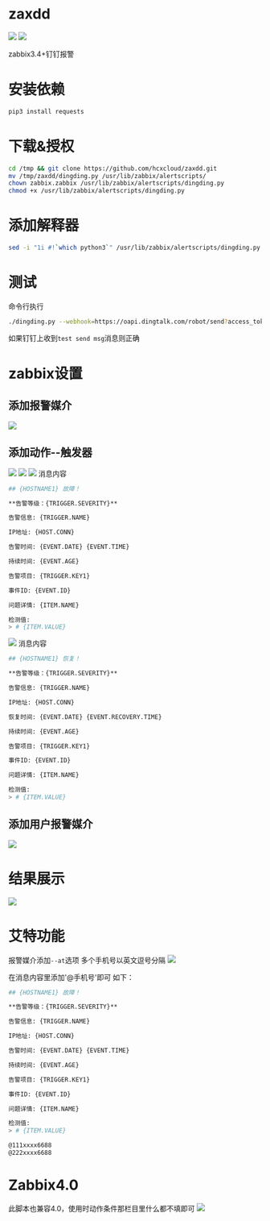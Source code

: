 # zaxdd
![](https://img.shields.io/badge/-Python3-green.svg)
![](https://img.shields.io/badge/-Zabbix3.4%2B-red.svg)

zabbix3.4+钉钉报警

# 安装依赖
```bash
pip3 install requests
```

# 下载&授权
```bash
cd /tmp && git clone https://github.com/hcxcloud/zaxdd.git
mv /tmp/zaxdd/dingding.py /usr/lib/zabbix/alertscripts/
chown zabbix.zabbix /usr/lib/zabbix/alertscripts/dingding.py
chmod +x /usr/lib/zabbix/alertscripts/dingding.py
```

# 添加解释器
```bash
sed -i "1i #!`which python3`" /usr/lib/zabbix/alertscripts/dingding.py
```

# 测试
命令行执行
```bash
./dingding.py --webhook=https://oapi.dingtalk.com/robot/send?access_token=e4bb4d6df22aae87d274c8786ac818363268b013d7052bf5993862acc415e671
```
如果钉钉上收到`test send msg`消息则正确

# zabbix设置
## 添加报警媒介
![](https://raw.githubusercontent.com/hcxcloud/zaxdd/master/img/dingding1.png)
## 添加动作--触发器
![](https://raw.githubusercontent.com/hcxcloud/zaxdd/master/img/dingding2.png)
![](https://raw.githubusercontent.com/hcxcloud/zaxdd/master/img/dingding3.png)
![](https://raw.githubusercontent.com/hcxcloud/zaxdd/master/img/dingding4.png)
消息内容
```bash
## {HOSTNAME1} 故障！

**告警等级：{TRIGGER.SEVERITY}**

告警信息: {TRIGGER.NAME} 

IP地址: {HOST.CONN} 

告警时间: {EVENT.DATE} {EVENT.TIME} 

持续时间: {EVENT.AGE}

告警项目: {TRIGGER.KEY1} 

事件ID: {EVENT.ID} 

问题详情: {ITEM.NAME}

检测值: 
> # {ITEM.VALUE}
```
![](https://raw.githubusercontent.com/hcxcloud/zaxdd/master/img/dingding5.png)
消息内容
```bash
## {HOSTNAME1} 恢复！

**告警等级：{TRIGGER.SEVERITY}**

告警信息: {TRIGGER.NAME} 

IP地址: {HOST.CONN} 

恢复时间: {EVENT.DATE} {EVENT.RECOVERY.TIME} 

持续时间: {EVENT.AGE}

告警项目: {TRIGGER.KEY1} 

事件ID: {EVENT.ID} 

问题详情: {ITEM.NAME}

检测值: 
> # {ITEM.VALUE}
```
## 添加用户报警媒介
![](https://raw.githubusercontent.com/hcxcloud/zaxdd/master/img/dingding6.png)

# 结果展示
![](https://raw.githubusercontent.com/hcxcloud/zaxdd/master/img/dingding7.png)

# 艾特功能
报警媒介添加`--at`选项
多个手机号以英文逗号分隔
![](https://raw.githubusercontent.com/hcxcloud/zaxdd/master/img/dingding8.png)

在消息内容里添加'@手机号'即可
如下：
```bash
## {HOSTNAME1} 故障！

**告警等级：{TRIGGER.SEVERITY}**

告警信息: {TRIGGER.NAME} 

IP地址: {HOST.CONN} 

告警时间: {EVENT.DATE} {EVENT.TIME} 

持续时间: {EVENT.AGE}

告警项目: {TRIGGER.KEY1} 

事件ID: {EVENT.ID} 

问题详情: {ITEM.NAME}

检测值: 
> # {ITEM.VALUE}

@111xxxx6688
@222xxxx6688
```

# Zabbix4.0
此脚本也兼容4.0，使用时动作条件那栏目里什么都不填即可
![](https://raw.githubusercontent.com/hcxcloud/zaxdd/master/img/dingding9.png)
